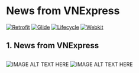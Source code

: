 # News from VNExpress
[![Retrofit](https://img.shields.io/badge/Retrofit-2.9.0-brightgreen)](https://github.com/square/retrofit)
[![Glide](https://img.shields.io/badge/Glide-4.11.0-green)](https://github.com/bumptech/glide)
[![Lifecycle](https://img.shields.io/badge/lifecycle--extensions-1.1.1-yellowgreen)](https://developer.android.com/topic/libraries/architecture/lifecycle)
[![Webkit](https://img.shields.io/badge/Webkit-1.3.0-red)](https://developer.android.com/jetpack/androidx/releases/webkit)
## 1. News from VNExpress <h2>
![IMAGE ALT TEXT HERE](https://i.ibb.co/w69Rwzy/Screenshot-20201203-162735-Home-Test.jpg)
![IMAGE ALT TEXT HERE](https://i.ibb.co/hV7btgf/Screenshot-20201203-162741-Home-Test.jpg)
